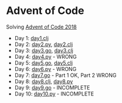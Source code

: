 # Advent of Code

Solving [Advent of Code 2018](http://adventofcode.com/2018)

* Day  1: [day1.clj](day1.clj)
* Day  2: [day2.py](day2.py), [day2.clj](day2.clj)
* Day  3: [day3.go](day3.go), [day3.clj](day3.clj)
* Day  4: [day4.py](day4.py) - WRONG
* Day  5: [day5.go](day5.go), [day5.clj](day5.clj)
* Day  6: [day6.py](day6.py) - WRONG
* Day  7: [day7.go](day7.go) - Part 1 OK, Part 2 WRONG
* Day  8: [day8.clj](day8.clj), [day8.py](day8.py)
* Day  9: [day9.go](day9.go) - INCOMPLETE
* Day 10: [day10.py](day10.py) - INCOMPLETE
